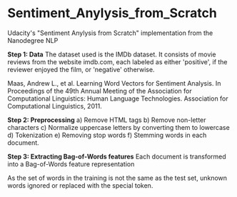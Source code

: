 # Sentiment_Anylysis_from_Scratch
Udacity's "Sentiment Anylysis from Scratch" implementation from the Nanodegree NLP

__Step 1: Data__
The dataset used is the IMDb dataset. It consists of movie reviews from the website imdb.com, each labeled as either 'positive', if the reviewer enjoyed the film, or 'negative' otherwise.

Maas, Andrew L., et al. Learning Word Vectors for Sentiment Analysis. In Proceedings of the 49th Annual Meeting of the Association for Computational Linguistics: Human Language Technologies. Association for Computational Linguistics, 2011.

__Step 2: Preprocessing__
a) Remove HTML tags
b) Remove non-letter characters
c) Normalize uppercase letters by converting them to lowercase
d) Tokenization
e) Removing stop words
f) Stemming words in each document.

__Step 3: Extracting Bag-of-Words features__
Each document is transformed into a Bag-of-Words feature representation

As the set of words in the training is not the same as the test set, unknown words ignored or replaced with the special <UNK> token.
